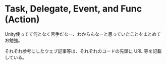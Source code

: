 # Task, Delegate, Event, and Func (Action)

Unity使ってて何となく苦手だなー、わからんなーと思っていたことをまとめてお勉強。

それぞれ参考にしたウェブ記事等は、それぞれのコードの先頭に URL 等を記載している。